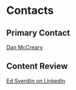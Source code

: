 # Contacts

## Primary Contact

[Dan McCreary]()

## Content Review

[Ed Sverdlin on LinkedIn](https://www.linkedin.com/in/edwardsverdlin/)


